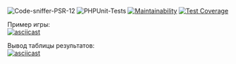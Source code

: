 ![Code-sniffer-PSR-12](https://github.com/ilyamur/hangman_game/actions/workflows/codesniffer-lint.yml/badge.svg)
![PHPUnit-Tests](https://github.com/ilyamur/hangman_game/actions/workflows/unit-tests.yml/badge.svg)
[![Maintainability](https://api.codeclimate.com/v1/badges/d9d6eb7f1e4a7f4c5d3e/maintainability)](https://codeclimate.com/github/IlyaMur/hangman_game/maintainability)
[![Test Coverage](https://api.codeclimate.com/v1/badges/d9d6eb7f1e4a7f4c5d3e/test_coverage)](https://codeclimate.com/github/IlyaMur/hangman_game/test_coverage)

Пример игры:  
[![asciicast](https://asciinema.org/a/5ApbdL6O3V3LUuR8qrlZ1J1Xp.svg)](https://asciinema.org/a/5ApbdL6O3V3LUuR8qrlZ1J1Xp)

Вывод таблицы результатов:  
[![asciicast](https://asciinema.org/a/FZpvlkH6mwJQ1W8Nc4TLuM7Yf.svg)](https://asciinema.org/a/FZpvlkH6mwJQ1W8Nc4TLuM7Yf)
